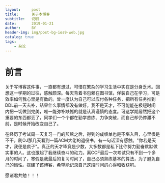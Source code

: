 ```yaml
---
layout:     post
title:      关于本博客
subtitle:   说明
date:       2019-01-21
author:     BY
header-img: img/post-bg-ios9-web.jpg
catalog: true
tags:
    - 杂论
---
```


# 前言

关于写博客这件事，一直都有想过，可惜在繁杂的学习生活中实在是分身乏术。回想这一学期的过往，感触颇深。每天背着书包赖在图书馆，佯装自己在学习，可是效率如何我心里是有数的。曾一度认为自己可以应付各种任务，把所有任务推到DDL前一天去补，结果什么事情都没有做好。我不是天才，不可能能在极短时间内把一切做到完美，唯一能弥补缺憾的就是认真谨慎的态度。可这学期居然把这个重要的东西都丢了，同学们一个个都在勤学苦练、力争突破，而自己却仍停滞不前，是时候开始改变自己了。

在经历了考试周一天复习一门的煎熬之后，得到的成绩单也是不堪入目，心里很是不干。刷OJ那几天看到一篇ACM大佬的退役书，有一句话深有感触。"你若是天才，我便是疯子"。真正的天才毕竟是少数，大多数都是私下比你努力勤奋默默做实事的人。这也激起了我继续奋斗的动力。离CCF最后一次考试只有不到一个多月的时间了，寒假是我最后的复习时间了，自己必须熟练基本的算法，为了避免自己的惰性。搭建了该博客，希望能记录自己这段时间的心得和收获吧。

愿诸君共勉！！！